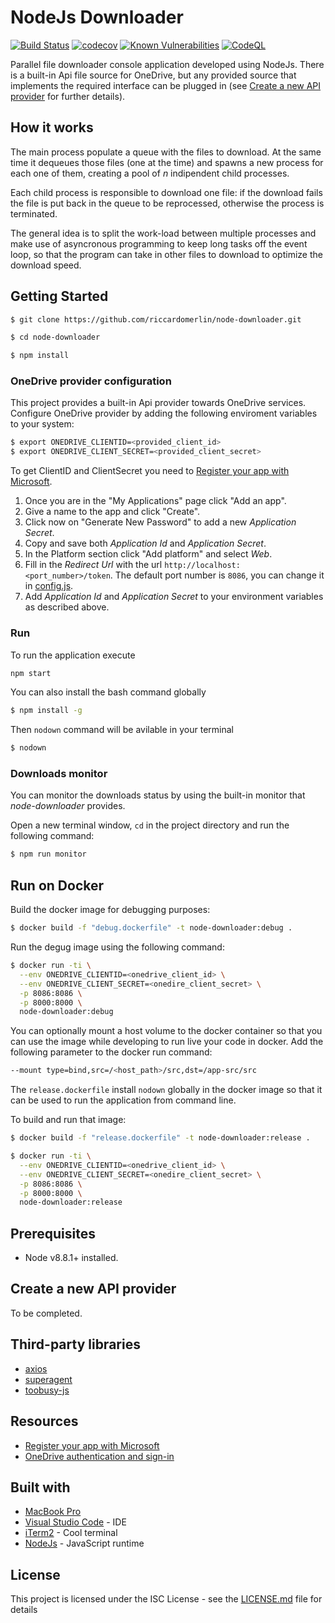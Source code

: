 NodeJs Downloader 
=================
[![Build Status](https://travis-ci.org/riccardomerlin/node-downloader.svg?branch=master)](https://travis-ci.org/riccardomerlin/node-downloader) [![codecov](https://codecov.io/gh/riccardomerlin/node-downloader/branch/master/graph/badge.svg?token=OLQKSXRWBZ)](https://codecov.io/gh/riccardomerlin/node-downloader) [![Known Vulnerabilities](https://snyk.io/test/github/riccardomerlin/node-downloader/badge.svg)](https://snyk.io/test/github/riccardomerlin/node-downloader) [![CodeQL](https://github.com/riccardomerlin/node-downloader/actions/workflows/codeql-analysis.yml/badge.svg)](https://github.com/riccardomerlin/node-downloader/actions/workflows/codeql-analysis.yml)

Parallel file downloader console application developed using NodeJs.
There is a built-in Api file source for OneDrive, but any provided source
that implements the required interface can be plugged in
(see [Create a new API provider](#create-a-new-api-provider) for further
details).

How it works
------------
The main process populate a queue with the files to download.
At the same time it dequeues those files (one at the time) and spawns a
new process for each one of them, creating a pool of *n* indipendent child
processes.

Each child process is responsible to download one file: if the download
fails the file is put back in the queue to be reprocessed, otherwise the
process is terminated.

The general idea is to split the work-load between multiple processes and
make use of asyncronous programming to keep long tasks off the event loop,
so that the program can take in other files to download to optimize the
download speed.

Getting Started
---------------
```bash
$ git clone https://github.com/riccardomerlin/node-downloader.git

$ cd node-downloader

$ npm install
```
### OneDrive provider configuration
This project provides a built-in Api provider towards OneDrive services.
Configure OneDrive provider by adding the following enviroment
variables to your system:
```bash
$ export ONEDRIVE_CLIENTID=<provided_client_id>
$ export ONEDRIVE_CLIENT_SECRET=<provided_client_secret>
```
To get ClientID and ClientSecret you need to
[Register your app with Microsoft](https://docs.microsoft.com/en-us/onedrive/developer/rest-api/getting-started/app-registration).

1. Once you are in the "My Applications" page click "Add an app".
2. Give a name to the app and click "Create".
3. Click now on "Generate New Password" to add a new *Application Secret*.
4. Copy and save both *Application Id* and *Application Secret*.
5. In the Platform section click "Add platform" and select *Web*.
6. Fill in the *Redirect Url* with the url `http://localhost:<port_number>/token`.
The default port number is `8086`, you can change it in [config.js](./src/ApiProviders/OneDrive/config.js).
7. Add *Application Id* and *Application Secret* to your environment variables
as described above.

### Run
To run the application execute
```bash
npm start
```

You can also install the bash command globally
```bash
$ npm install -g
```
Then `nodown` command will be avilable in your terminal
```bash
$ nodown
```

### Downloads monitor
You can monitor the downloads status by using the built-in monitor that
*node-downloader* provides.

Open a new terminal window, `cd` in the project directory and run the
following command:
```bash
$ npm run monitor
```

Run on Docker
-------------
Build the docker image for debugging purposes:
```bash
$ docker build -f "debug.dockerfile" -t node-downloader:debug .
```

Run the degug image using the following command:
```bash
$ docker run -ti \
  --env ONEDRIVE_CLIENTID=<onedrive_client_id> \
  --env ONEDRIVE_CLIENT_SECRET=<onedire_client_secret> \
  -p 8086:8086 \
  -p 8000:8000 \
  node-downloader:debug
```

You can optionally mount a host volume to the docker container
so that you can use the image while developing to run live your
code in docker.
Add the following parameter to the docker run command:
```bash
--mount type=bind,src=/<host_path>/src,dst=/app-src/src
```

The `release.dockerfile` install `nodown` globally in
the docker image so that it can be used to run the
application from command line.

To build and run that image:
```bash
$ docker build -f "release.dockerfile" -t node-downloader:release .

$ docker run -ti \
  --env ONEDRIVE_CLIENTID=<onedrive_client_id> \
  --env ONEDRIVE_CLIENT_SECRET=<onedire_client_secret> \
  -p 8086:8086 \
  -p 8000:8000 \
  node-downloader:release
```

Prerequisites
-------------
* Node v8.8.1+ installed.

Create a new API provider
-------------------------
To be completed.

Third-party libraries
---------------------
* [axios](https://github.com/axios/axios)
* [superagent](https://github.com/visionmedia/superagent/)
* [toobusy-js](https://www.npmjs.com/package/toobusy-js)

Resources
---------
* [Register your app with Microsoft](https://docs.microsoft.com/en-us/onedrive/developer/rest-api/getting-started/app-registration)
* [OneDrive authentication and sign-in](https://docs.microsoft.com/en-us/onedrive/developer/rest-api/getting-started/msa-oauth)

Built with
----------
* [MacBook Pro](https://www.apple.com/macbook-pro/)
* [Visual Studio Code](https://code.visualstudio.com/) - IDE
* [iTerm2](https://www.iterm2.com/) - Cool terminal
* [NodeJs](https://nodejs.org/en/) - JavaScript runtime

License
-------
This project is licensed under the ISC License - see the
[LICENSE.md](LICENSE.md) file for details
